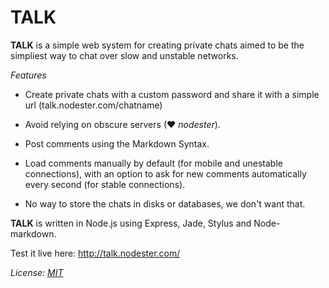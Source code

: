 # TALK

**TALK** is a simple web system for creating private chats aimed to be the simpliest way to chat over slow and unstable networks.

*Features*

- Create private chats with a custom password and share it with a simple url (talk.nodester.com/chatname)

- Avoid relying on obscure servers (&hearts; *nodester*).

- Post comments using the Markdown Syntax.

- Load comments manually by default (for mobile and unestable connections), with an option to ask for new comments automatically every second (for stable connections).

- No way to store the chats in disks or databases, we don't want that.

**TALK** is written in Node.js using Express, Jade, Stylus and Node-markdown.

Test it live here: <http://talk.nodester.com/>

*License: [MIT](http://opensource.org/licenses/mit-license.php)*
